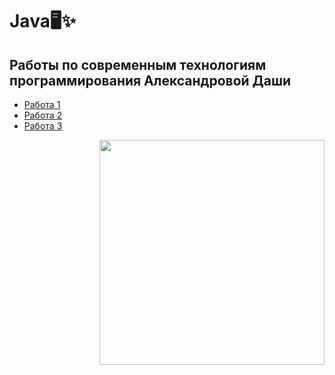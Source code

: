 # Java🖥✨
## Работы по современным технологиям программирования Александровой Даши
+ [Работа 1](https://github.com/shycoldii/FU_Java/tree/master/first)
+ [Работа 2](https://github.com/shycoldii/FU_Java/tree/master/second)
+ [Работа 3](https://github.com/shycoldii/FU_Java/tree/master/third)
<img src=https://upload.wikimedia.org/wikipedia/ru/4/49/%D0%9F%D0%BE%D0%BA%D0%B5%D0%BC%D0%BE%D0%BD_%D0%98%D0%B2%D0%B8.png width="360" height="360" align="right"/>
